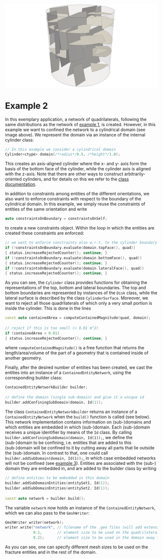 <!--- Example picture --->
<p align="center">
    <img src="../../doc/img/example2_network.png" alt="frackit example 2" width="800"/>
</p>

Example 2
=========

In this exemplary application, a network of quadrilaterals, following the same
distributions as the network of [example 1][0], is created. However, in this
example we want to confined the network to a cylindrical domain (see image above).
We represent the domain via an instance of the internal cylinder class:

```cpp
// In this example we consider a cylindrical domain
Cylinder<ctype> domain(/*radius*/0.5, /*height*/1.0);
```

This creates an axis-aligned cylinder where the x- and y- axis form the basis of
the bottom face of the cylinder, while the cylinder axis is aligned with the
z-axis. Note that there are other ways to construct arbitrarily-oriented cylinders,
and for details on this we refer to the [class documentation][2].

In addition to constraints among entities of the different orientations, we also
want to enforce constraints with respect to the boundary of the cylindrical domain.
In this example, we simply reuse the constraints of entities of the same orientation
and write

```cpp
auto constraintsOnBoundary = constraintsOnSelf;
```

to create a new constraints object. Within the loop in which the entities are created
these constraints are enforced:

```cpp
// we want to enforce constraints also w.r.t. to the cylinder boundary
if (!constraintsOnBoundary.evaluate(domain.topFace(), quad))
{ status.increaseRejectedCounter(); continue; }
if (!constraintsOnBoundary.evaluate(domain.bottomFace(), quad))
{ status.increaseRejectedCounter(); continue; }
if (!constraintsOnBoundary.evaluate(domain.lateralFace(), quad))
{ status.increaseRejectedCounter(); continue; }
```

As you can see, the `Cylinder` class provides functions for obtaining the representations
of the top, bottom and lateral boundaries. The top and bottom boundaries are represented
by instances of the `Disk` class, while the lateral surface is described by the class
`CylinderSurface`. Moreover, we want to reject all those quadrilaterals of which only
a very small portion is inside the cylinder. This is done in the lines

```cpp
const auto containedArea = computeContainedMagnitude(quad, domain);

// reject if this is too small (< 0.01 m^2)
if (containedArea < 0.01)
{ status.increaseRejectedCounter(); continue; }
```

where `computeContainedMagnitude()` is a free function that returns the length/area/volume
of the part of a geometry that is contained inside of another geometry.

Finally, after the desired number of entities has been created, we cast the entities
into an instance of a `ContainedEntityNetwork`, using the corresponding builder class:

```cpp
ContainedEntityNetworkBuilder builder;

// define the domain (single sub-domain) and give it a unique id
builder.addConfiningSubDomain(domain, Id(1));
```

The class `ContainedEntityNetworkBuilder` returns an instance of a `ContainedEntityNetwork`
when the `build()` function is called (see below). This network implementation contains information
on (sub-)domains and which entities are embedded in which (sub-)domain. Each (sub-)domain
receives a unique identifier by means of the `Id` class. By calling
`builder.addConfiningSubDomain(domain, Id(1));`, we define the (sub-)domain to be
confining, i.e. entities that are added to this (sub-)domain will be confined to it
by cutting away all parts that lie outside the (sub-)domain. In contrast to that,
one could call `builder.addSubDomain(domain, Id(1));`, in which case embedded networks
will not be confined (see [example 3][2]). Entities are associated with the (sub-)
domain they are embedded in, and are added to the builder class by writing

```cpp
// define entities to be embedded in this domain
builder.addSubDomainEntities(entitySet1, Id(1));
builder.addSubDomainEntities(entitySet2, Id(1));

const auto network = builder.build();
```

The variable `network` now holds an instance of the `ContainedEntityNetwork`,
which we can also pass to the `GmshWriter`:

```cpp
GmshWriter writer(network);
writer.write("network", // filename of the .geo files (will add extension .geo automatically)
             0.1,       // element size to be used on the quadrilaterals
             0.2);      // element size to be used in the domain away from the quadrilaterals
```

As you can see, one can specify different mesh sizes to be used on the fracture
entities and in the rest of the domain.

[0]: https://git.iws.uni-stuttgart.de/DennisGlaeser/frackit/tree/master/appl/example1
[1]: https://git.iws.uni-stuttgart.de/DennisGlaeser/frackit/tree/master/geometry/cylinder.hh
[2]: https://git.iws.uni-stuttgart.de/DennisGlaeser/frackit/tree/master/appl/example3

